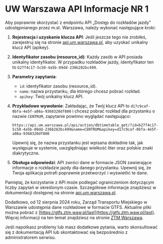 # UW Warszawa API Informacje NR 1

Aby poprawnie skorzystać z endpointu API „Dostęp do rozkładów jazdy” udostępnianego przez m.st. Warszawa, należy wykonać następujące kroki:

1. **Rejestracja i uzyskanie klucza API**: Jeśli jeszcze tego nie zrobiłeś, zarejestruj się na stronie [api.um.warszawa.pl](https://api.um.warszawa.pl/), aby uzyskać unikalny klucz API (apikey).

2. **Identyfikator zasobu (resource_id)**: Każdy zasób w API posiada unikalny identyfikator. W przypadku rozkładów jazdy, identyfikator ten to `b27f4c17-5c50-4a5b-89dd-236b282bc499`.

3. **Parametry zapytania**:
    - `id`: identyfikator zasobu (resource_id).
    - `name`: nazwa przystanku, dla którego chcesz pobrać rozkład.
    - `apikey`: Twój unikalny klucz API.

4. **Przykładowe wywołanie**: Zakładając, że Twój klucz API to `d17c9caf-0bfa-4e5f-a86a-9368320df800` i chcesz pobrać rozkład dla przystanku o nazwie `CENTRUM`, zapytanie powinno wyglądać następująco:

   ```
   https://api.um.warszawa.pl/api/action/dbtimetable_get/?id=b27f4c17-5c50-4a5b-89dd-236b282bc499&name=CENTRUM&apikey=d17c9caf-0bfa-4e5f-a86a-9368320df800
   ```

   Upewnij się, że nazwa przystanku jest wpisana dokładnie tak, jak występuje w systemie, uwzględniając wielkość liter oraz polskie znaki diakrytyczne.

5. **Obsługa odpowiedzi**: API zwróci dane w formacie JSON zawierające informacje o rozkładzie jazdy dla danego przystanku. Upewnij się, że Twoja aplikacja potrafi poprawnie przetworzyć i wyświetlić te dane.

Pamiętaj, że korzystanie z API może podlegać ograniczeniom dotyczącym liczby zapytań w określonym czasie. Szczegółowe informacje znajdziesz w dokumentacji dostępnej na stronie [api.um.warszawa.pl](https://api.um.warszawa.pl/).

Dodatkowo, od 12 sierpnia 2024 roku, Zarząd Transportu Miejskiego w Warszawie udostępnia dane rozkładowe w formacie GTFS. Aktualne pliki można pobrać z [https://gtfs.ztm.waw.pl/last](https://gtfs.ztm.waw.pl/last). Więcej informacji na ten temat znajdziesz na stronie [ZTM Warszawa](https://www.ztm.waw.pl/pliki-do-pobrania/dane-rozkladowe/).

Jeśli napotkasz problemy lub masz dodatkowe pytania, warto skonsultować się z dokumentacją API lub skontaktować się bezpośrednio z administratorem serwisu. 